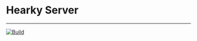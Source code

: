 # Hearky Server
---
[![Build](https://github.com/Hearky/server/actions/workflows/server.yml/badge.svg)](https://github.com/Hearky/server/actions/workflows/server.yml)